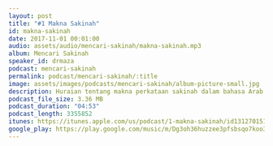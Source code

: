 ```yaml
---
layout: post
title: "#1 Makna Sakinah"
id: makna-sakinah
date: 2017-11-01 00:01:00
audio: assets/audio/mencari-sakinah/makna-sakinah.mp3
album: Mencari Sakinah
speaker_id: drmaza
podcast: mencari-sakinah
permalink: podcast/mencari-sakinah/:title
image: assets/images/podcasts/mencari-sakinah/album-picture-small.jpg
description: Huraian tentang makna perkataan sakinah dalam bahasa Arab. 
podcast_file_size: 3.36 MB
podcast_duration: "04:53"
podcast_length: 3355852
itunes: https://itunes.apple.com/us/podcast/1-makna-sakinah/id1312701517?i=1000394721885
google_play: https://play.google.com/music/m/Dg3oh36huzzee3pfsbsqo7koo34?t=1_Makna_Sakinah-Mencari_Sakinah
---
```

